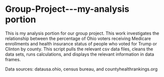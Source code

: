 # Group-Project---my-analysis portion

This is my analysis portion for our group project. This work investigates the relationship between the percentage of Ohio voters receiving Medicare enrollments and health insurance status of people who voted for Trump or Clinton by county. This script pulls the relevant csv data files, cleans the data sets, runs calculations, and displays the relevant information in data frames. 

Data sources: datausa.ohio, census bureau, and countyhealthrankings.org 
